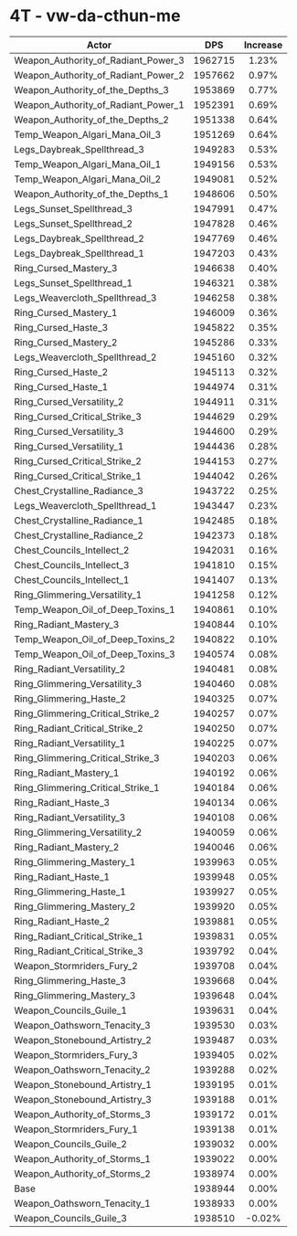 # 4T - vw-da-cthun-me
| Actor | DPS | Increase |
|---|:---:|:---:|
|Weapon_Authority_of_Radiant_Power_3|1962715|1.23%|
|Weapon_Authority_of_Radiant_Power_2|1957662|0.97%|
|Weapon_Authority_of_the_Depths_3|1953869|0.77%|
|Weapon_Authority_of_Radiant_Power_1|1952391|0.69%|
|Weapon_Authority_of_the_Depths_2|1951338|0.64%|
|Temp_Weapon_Algari_Mana_Oil_3|1951269|0.64%|
|Legs_Daybreak_Spellthread_3|1949283|0.53%|
|Temp_Weapon_Algari_Mana_Oil_1|1949156|0.53%|
|Temp_Weapon_Algari_Mana_Oil_2|1949081|0.52%|
|Weapon_Authority_of_the_Depths_1|1948606|0.50%|
|Legs_Sunset_Spellthread_3|1947991|0.47%|
|Legs_Sunset_Spellthread_2|1947828|0.46%|
|Legs_Daybreak_Spellthread_2|1947769|0.46%|
|Legs_Daybreak_Spellthread_1|1947203|0.43%|
|Ring_Cursed_Mastery_3|1946638|0.40%|
|Legs_Sunset_Spellthread_1|1946321|0.38%|
|Legs_Weavercloth_Spellthread_3|1946258|0.38%|
|Ring_Cursed_Mastery_1|1946009|0.36%|
|Ring_Cursed_Haste_3|1945822|0.35%|
|Ring_Cursed_Mastery_2|1945286|0.33%|
|Legs_Weavercloth_Spellthread_2|1945160|0.32%|
|Ring_Cursed_Haste_2|1945113|0.32%|
|Ring_Cursed_Haste_1|1944974|0.31%|
|Ring_Cursed_Versatility_2|1944911|0.31%|
|Ring_Cursed_Critical_Strike_3|1944629|0.29%|
|Ring_Cursed_Versatility_3|1944600|0.29%|
|Ring_Cursed_Versatility_1|1944436|0.28%|
|Ring_Cursed_Critical_Strike_2|1944153|0.27%|
|Ring_Cursed_Critical_Strike_1|1944042|0.26%|
|Chest_Crystalline_Radiance_3|1943722|0.25%|
|Legs_Weavercloth_Spellthread_1|1943447|0.23%|
|Chest_Crystalline_Radiance_1|1942485|0.18%|
|Chest_Crystalline_Radiance_2|1942373|0.18%|
|Chest_Councils_Intellect_2|1942031|0.16%|
|Chest_Councils_Intellect_3|1941810|0.15%|
|Chest_Councils_Intellect_1|1941407|0.13%|
|Ring_Glimmering_Versatility_1|1941258|0.12%|
|Temp_Weapon_Oil_of_Deep_Toxins_1|1940861|0.10%|
|Ring_Radiant_Mastery_3|1940844|0.10%|
|Temp_Weapon_Oil_of_Deep_Toxins_2|1940822|0.10%|
|Temp_Weapon_Oil_of_Deep_Toxins_3|1940574|0.08%|
|Ring_Radiant_Versatility_2|1940481|0.08%|
|Ring_Glimmering_Versatility_3|1940460|0.08%|
|Ring_Glimmering_Haste_2|1940325|0.07%|
|Ring_Glimmering_Critical_Strike_2|1940257|0.07%|
|Ring_Radiant_Critical_Strike_2|1940250|0.07%|
|Ring_Radiant_Versatility_1|1940225|0.07%|
|Ring_Glimmering_Critical_Strike_3|1940203|0.06%|
|Ring_Radiant_Mastery_1|1940192|0.06%|
|Ring_Glimmering_Critical_Strike_1|1940184|0.06%|
|Ring_Radiant_Haste_3|1940134|0.06%|
|Ring_Radiant_Versatility_3|1940108|0.06%|
|Ring_Glimmering_Versatility_2|1940059|0.06%|
|Ring_Radiant_Mastery_2|1940046|0.06%|
|Ring_Glimmering_Mastery_1|1939963|0.05%|
|Ring_Radiant_Haste_1|1939948|0.05%|
|Ring_Glimmering_Haste_1|1939927|0.05%|
|Ring_Glimmering_Mastery_2|1939920|0.05%|
|Ring_Radiant_Haste_2|1939881|0.05%|
|Ring_Radiant_Critical_Strike_1|1939831|0.05%|
|Ring_Radiant_Critical_Strike_3|1939792|0.04%|
|Weapon_Stormriders_Fury_2|1939708|0.04%|
|Ring_Glimmering_Haste_3|1939668|0.04%|
|Ring_Glimmering_Mastery_3|1939648|0.04%|
|Weapon_Councils_Guile_1|1939631|0.04%|
|Weapon_Oathsworn_Tenacity_3|1939530|0.03%|
|Weapon_Stonebound_Artistry_2|1939487|0.03%|
|Weapon_Stormriders_Fury_3|1939405|0.02%|
|Weapon_Oathsworn_Tenacity_2|1939288|0.02%|
|Weapon_Stonebound_Artistry_1|1939195|0.01%|
|Weapon_Stonebound_Artistry_3|1939188|0.01%|
|Weapon_Authority_of_Storms_3|1939172|0.01%|
|Weapon_Stormriders_Fury_1|1939138|0.01%|
|Weapon_Councils_Guile_2|1939032|0.00%|
|Weapon_Authority_of_Storms_1|1939022|0.00%|
|Weapon_Authority_of_Storms_2|1938974|0.00%|
|Base|1938944|0.00%|
|Weapon_Oathsworn_Tenacity_1|1938933|0.00%|
|Weapon_Councils_Guile_3|1938510|-0.02%|
